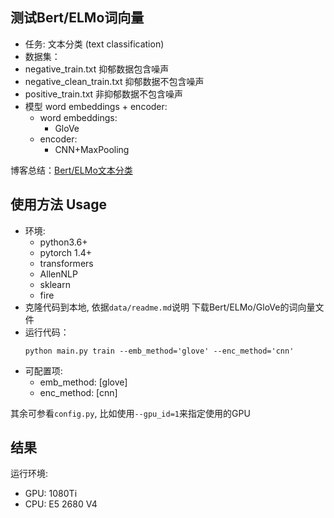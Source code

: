## 测试Bert/ELMo词向量
- 任务: 文本分类 (text classification)
- 数据集： 
- negative_train.txt 抑郁数据包含噪声
- negative_clean_train.txt 抑郁数据不包含噪声
- positive_train.txt 非抑郁数据不包含噪声
- 模型 word embeddings + encoder:
    - word embeddings:
        - GloVe
    - encoder:
        - CNN+MaxPooling

博客总结：[Bert/ELMo文本分类](http://shomy.top/2020/07/06/bert-elmo-cls/)


## 使用方法 Usage
- 环境:
    - python3.6+
    - pytorch 1.4+
    - transformers
    - AllenNLP
    - sklearn
    - fire
- 克隆代码到本地, 依据`data/readme.md`说明 下载Bert/ELMo/GloVe的词向量文件
- 运行代码：
    ```
    python main.py train --emb_method='glove' --enc_method='cnn'
    ```
- 可配置项:
    - emb_method: [glove]
    - enc_method: [cnn]

其余可参看`config.py`, 比如使用`--gpu_id=1`来指定使用的GPU

## 结果

运行环境:
- GPU: 1080Ti
- CPU: E5 2680 V4


